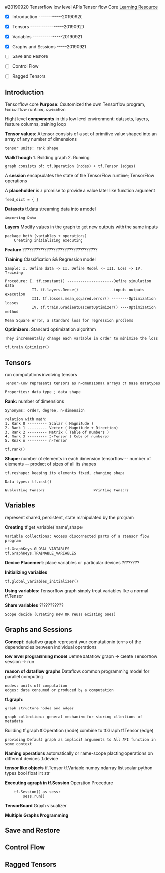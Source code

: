 #20190920 Tensorflow low level APIs 
	Tensor flow Core
[Learning Resource](https://www.tensorflow.org/guide/low_level_intro)

- [x] Introduction ------------20190920 
- [x] Tensors -----------------20190920
- [x] Variables ---------------20190921
- [x] Graphs and Sessions -----20190921
- [ ] Save and Restore
- [ ] Control Flow
- [ ] Ragged Tensors


## Introduction
Tensorflow core	**Purpose**: Csutomized the own Tensorflow program, tensorflow runtime, operation

Hight level **components** in this low level environment: datasets, layers, feature columns, training loop

**Tensor values**: A tensor consists of a set of primitive value shaped into an array of any number of dimensions
	
	tensor units: rank shape

**WalkThough** 1. Building graph 2. Running
	
	graph consists of: tf.Operation (nodes) + tf.Tensor (edges)

A **session** encapsulates the state of the TensorFlow runtime; TensorFlow operations

A **placeholder** is a promise to provide a value later like function argument
	
	feed_dict = { }

**Datasets** tf.data streaming data into a model 
	
	importing Data

**Layers** Modify values in the graph to get new outputs with the same inputs
	
	package both (variables + operations)
		Creating initializing executing

**Feature** ??????????????????????????????????

**Training** Classification && Regression model
	
	Sample: I. Define data -> II. Define Model -> III. Loss -> IV. Training

	Procedure: I. tf.constant() ---------------------Define simulation data
				II. tf.layers.Dense() ---------------inputs outputs execution
				III. tf.losses.mean_squared.error() --------Optimization losses
				IV. tf.train.GradientDescentOptimizer() ----Optimization method

	Mean Square error, a standard loss for regression problems

**Optimizers:**  Standard optimization algorithm
	
	They incrementally change each variable in order to minimize the loss

	tf.train.Optimizer()

## Tensors
run computations involving tensors

	TensorFlow represents tensors as n-dmensional arrays of base datatypes
	
	Properties: data type ; data shape

**Rank:**  number of dimensions
	
	Synonyms: order, degree, n-dimension

	relation with math:
	1. Rank 0 --------- Scalar ( Magnitude )
	2. Rank 1 --------- Vector ( Magnitude + Direction)
	3. Rank 2 --------- Matrix ( Table of numbers )
	4. Rank 3 --------- 3-Tensor ( Cube of numbers)
	5. Rnak n --------- n-Tensor

	tf.rank()

**Shape:** number of elements in each dimension
	tensorflow -- number of elements -- product of sizes of all its shapes
	
	tf.reshape: keeping its elements fixed, changing shape

	Data types: tf.cast()

	Evaluating Tensors                      Printing Tensors  

## Variables
represent shared, persistent, state manipulated by the program

**Creating** tf.get_variable('name',shape)

	Variable collections: Access disconnected parts of a atensor flow program

	tf.GraphKeys.GLOBAL_VARIABLES
	tf.GraphKeys.TRAINABLE_VARIABLES

**Device Placement**: place variables on particular devices ????????

**Initializing variables**
	
	tf.global_variables_initializer()

**Using variables:** Tensorflow graph simply treat variables like a normal tf.Tensor

**Share variables** ???????????

	Scope decide (Creating new OR reuse existing ones)

## Graphs and Sessions
**Concept**: dataflwo graph represent your comutationin terms of the dependencies between individual operations 

**low level programming model** 
		Define dataflow graph -> create Tensorflow session -> run

**reason of dataflow graphs** Dataflow: common programming model for parallel computing 

	nodes: units off computation 
	edges: data consumed or produced by a computation 


**tf.graph**:

	graph structure nodes and edges

	graph collections: general mechanism for storing cllections of metadata

Building tf.graph 
	tf.Operation (node)
							combine to 	tf.Graph
	tf.Tensor (edge) 			

	providing Default graph as implicit arguments to All API function in some context

**Naming operations** automatically or name-scope
placting operations on different devices tf.device

**tensor like objects** 
	tf.Tensor 
	tf.Variable 
	numpy.ndarray
	list
	scalar python types 
	bool 
	float 
	int 
	str

**Executing agraph in tf.Session**
	Operation Procedure

		tf.Session() as sess:
			sess.run()

**TensorBoard** Graph visualizer

**Multiple Graphs Programming**


## Save and Restore


## Control Flow


## Ragged Tensors





